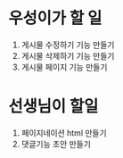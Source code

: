 # 우성이가 할 일
1. 게시물 수정하기 기능 만들기
2. 게시물 삭제하기 기능 만들기
3. 게시물 페이지 기능 만들기

# 선생님이 할일
1. 페이지네이션 html 만들기
2. 댓글기능 초안 만들기